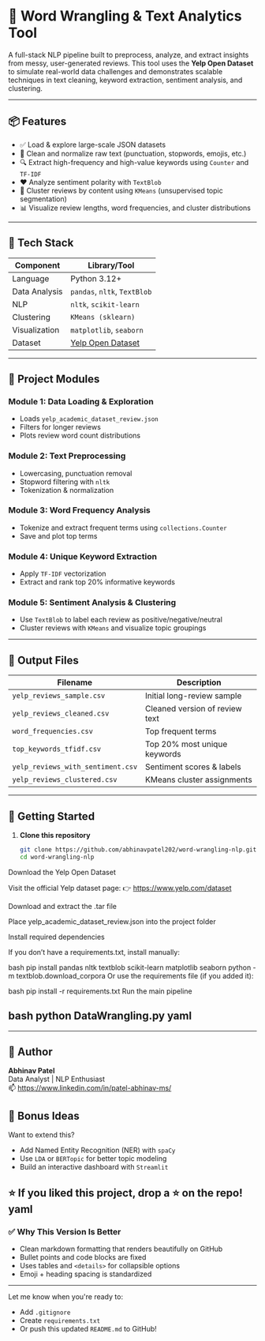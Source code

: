 # 🧠 Word Wrangling & Text Analytics Tool

A full-stack NLP pipeline built to preprocess, analyze, and extract insights from messy, user-generated reviews. This tool uses the **Yelp Open Dataset** to simulate real-world data challenges and demonstrates scalable techniques in text cleaning, keyword extraction, sentiment analysis, and clustering.

---

## 📦 Features

- ✅ Load & explore large-scale JSON datasets
- 🧹 Clean and normalize raw text (punctuation, stopwords, emojis, etc.)
- 🔍 Extract high-frequency and high-value keywords using `Counter` and `TF-IDF`
- ❤️ Analyze sentiment polarity with `TextBlob`
- 🔄 Cluster reviews by content using `KMeans` (unsupervised topic segmentation)
- 📊 Visualize review lengths, word frequencies, and cluster distributions

---

## 🔧 Tech Stack

| Component       | Library/Tool               |
|----------------|----------------------------|
| Language        | Python 3.12+               |
| Data Analysis   | `pandas`, `nltk`, `TextBlob` |
| NLP             | `nltk`, `scikit-learn`     |
| Clustering      | `KMeans (sklearn)`         |
| Visualization   | `matplotlib`, `seaborn`    |
| Dataset         | [Yelp Open Dataset](https://www.yelp.com/dataset) |

---

## 🧪 Project Modules

### **Module 1: Data Loading & Exploration**
- Loads `yelp_academic_dataset_review.json`
- Filters for longer reviews
- Plots review word count distributions

### **Module 2: Text Preprocessing**
- Lowercasing, punctuation removal
- Stopword filtering with `nltk`
- Tokenization & normalization

### **Module 3: Word Frequency Analysis**
- Tokenize and extract frequent terms using `collections.Counter`
- Save and plot top terms

### **Module 4: Unique Keyword Extraction**
- Apply `TF-IDF` vectorization
- Extract and rank top 20% informative keywords

### **Module 5: Sentiment Analysis & Clustering**
- Use `TextBlob` to label each review as positive/negative/neutral
- Cluster reviews with `KMeans` and visualize topic groupings

---

## 📂 Output Files

| Filename                      | Description                             |
|------------------------------|-----------------------------------------|
| `yelp_reviews_sample.csv`     | Initial long-review sample              |
| `yelp_reviews_cleaned.csv`    | Cleaned version of review text          |
| `word_frequencies.csv`        | Top frequent terms                      |
| `top_keywords_tfidf.csv`      | Top 20% most unique keywords            |
| `yelp_reviews_with_sentiment.csv` | Sentiment scores & labels           |
| `yelp_reviews_clustered.csv`  | KMeans cluster assignments              |

---

## 🚀 Getting Started

1. **Clone this repository**

   ```bash
   git clone https://github.com/abhinavpatel202/word-wrangling-nlp.git
   cd word-wrangling-nlp

Download the Yelp Open Dataset

Visit the official Yelp dataset page:
👉 https://www.yelp.com/dataset

Download and extract the .tar file

Place yelp_academic_dataset_review.json into the project folder

Install required dependencies

If you don’t have a requirements.txt, install manually:

bash
pip install pandas nltk textblob scikit-learn matplotlib seaborn
python -m textblob.download_corpora
Or use the requirements file (if you added it):

bash
pip install -r requirements.txt
Run the main pipeline

bash
python DataWrangling.py
yaml
---

---
## 📌 Author

**Abhinav Patel**  
Data Analyst | NLP Enthusiast  
📫 https://www.linkedin.com/in/patel-abhinav-ms/






## 🧠 Bonus Ideas

Want to extend this?

- Add Named Entity Recognition (NER) with `spaCy`  
- Use `LDA` or `BERTopic` for better topic modeling  
- Build an interactive dashboard with `Streamlit`



⭐ If you liked this project, drop a ⭐ on the repo!
yaml
---

### ✅ Why This Version Is Better

- Clean markdown formatting that renders beautifully on GitHub
- Bullet points and code blocks are fixed
- Uses tables and `<details>` for collapsible options
- Emoji + heading spacing is standardized

---

Let me know when you're ready to:
- Add `.gitignore`  
- Create `requirements.txt`  
- Or push this updated `README.md` to GitHub!







